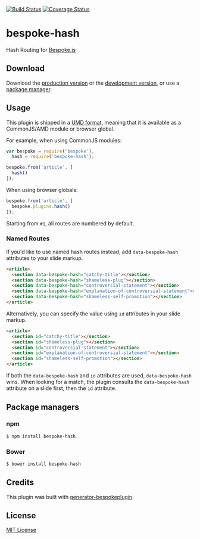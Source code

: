 [![Build Status](https://img.shields.io/travis/markdalgleish/bespoke-hash/master.svg?style=flat)](http://travis-ci.org/markdalgleish/bespoke-hash) [![Coverage Status](https://img.shields.io/coveralls/markdalgleish/bespoke-hash/master.svg?style=flat)](https://coveralls.io/r/markdalgleish/bespoke-hash)

# bespoke-hash

Hash Routing for [Bespoke.js](https://github.com/markdalgleish/bespoke.js)

## Download

Download the [production version][min] or the [development version][max], or use a [package manager](#package-managers).

[min]: https://raw.github.com/markdalgleish/bespoke-hash/master/dist/bespoke-hash.min.js
[max]: https://raw.github.com/markdalgleish/bespoke-hash/master/dist/bespoke-hash.js

## Usage

This plugin is shipped in a [UMD format](https://github.com/umdjs/umd), meaning that it is available as a CommonJS/AMD module or browser global.

For example, when using CommonJS modules:

```js
var bespoke = require('bespoke'),
  hash = require('bespoke-hash');

bespoke.from('article', [
  hash()
]);
```

When using browser globals:

```js
bespoke.from('article', [
  bespoke.plugins.hash()
]);
```

Starting from `#1`, all routes are numbered by default.

### Named Routes

If you'd like to use named hash routes instead, add `data-bespoke-hash` attributes to your slide markup.

```html
<article>
  <section data-bespoke-hash="catchy-title"></section>
  <section data-bespoke-hash="shameless-plug"></section>
  <section data-bespoke-hash="controversial-statement"></section>
  <section data-bespoke-hash="explanation-of-controversial-statement"></section>
  <section data-bespoke-hash="shameless-self-promotion"></section>
</article>
```

Alternatively, you can specify the value using `id` attributes in your slide markup.

```html
<article>
  <section id="catchy-title"></section>
  <section id="shameless-plug"></section>
  <section id="controversial-statement"></section>
  <section id="explanation-of-controversial-statement"></section>
  <section id="shameless-self-promotion"></section>
</article>
```

If both the `data-bespoke-hash` and `id` attributes are used, `data-bespoke-hash` wins. When looking for a match, the plugin consults the `data-bespoke-hash` attribute on a slide first, then the `id` attribute.

## Package managers

### npm

```bash
$ npm install bespoke-hash
```

### Bower

```bash
$ bower install bespoke-hash
```

## Credits

This plugin was built with [generator-bespokeplugin](https://github.com/markdalgleish/generator-bespokeplugin).

## License

[MIT License](http://en.wikipedia.org/wiki/MIT_License)
